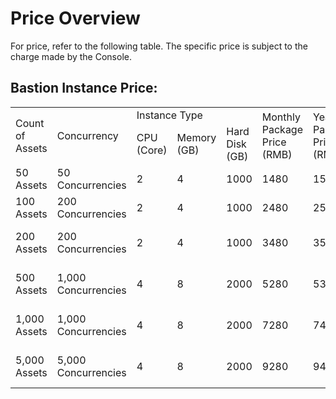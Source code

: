 # Price Overview

For price, refer to the following table. The specific price is subject to the charge made by the Console.

## Bastion Instance Price:

<table>
   <tr>
      <td rowspan="2" colspan="1">Count of Assets</td>
      <td rowspan="2" colspan="1">Concurrency</td>
      <td colspan="3">Instance Type</td>
      <td rowspan="2" colspan="1">Monthly Package Price (RMB)</td>
      <td rowspan="2" colspan="1">Yearly Package Price (RMB)</td>
      <td rowspan="2" colspan="1">Remark</td>
   </tr>
   <tr>
      <td>CPU (Core)</td>
      <td>Memory (GB)</td> 
      <td>Hard Disk (GB)</td>    
   </tr>
   <tr>
      <td>50 Assets</td>
      <td>50 Concurrencies</td>
      <td>2</td>
      <td>4</td>
      <td>1000</td>
      <td>1480</td>
      <td>15096</td>
      <td></td>
   </tr>
   <tr>
      <td>100 Assets</td>
      <td>200 Concurrencies</td>
      <td>2</td>
      <td>4</td>
      <td>1000</td>
      <td>2480</td>
      <td>25296</td>
      <td></td>
   </tr>
   <tr>
      <td>200 Assets</td>
      <td>200 Concurrencies</td>
      <td>2</td>
      <td>4</td>
      <td>1000</td>
      <td>3480</td>
      <td>35496</td>
      <td>High-availability Version</td>
   </tr>
   <tr>
      <td>500 Assets</td>
      <td>1,000 Concurrencies</td>
      <td>4</td>
      <td>8</td>
      <td>2000</td>
      <td>5280</td>
      <td>53856</td>
      <td>High-availability Version</td>
   </tr>
   <tr>
      <td>1,000 Assets</td>
      <td>1,000 Concurrencies</td>
      <td>4</td>
      <td>8</td>
      <td>2000</td>
      <td>7280</td>
      <td>74256</td>
      <td>High-availability Version</td>
   </tr>
   <tr>
      <td>5,000 Assets</td>
      <td>5,000 Concurrencies</td>
      <td>4</td>
      <td>8</td>
      <td>2000</td>
      <td>9280</td>
      <td>94656</td>
      <td>High-availability Version</td>
   </tr>
  

</table>



